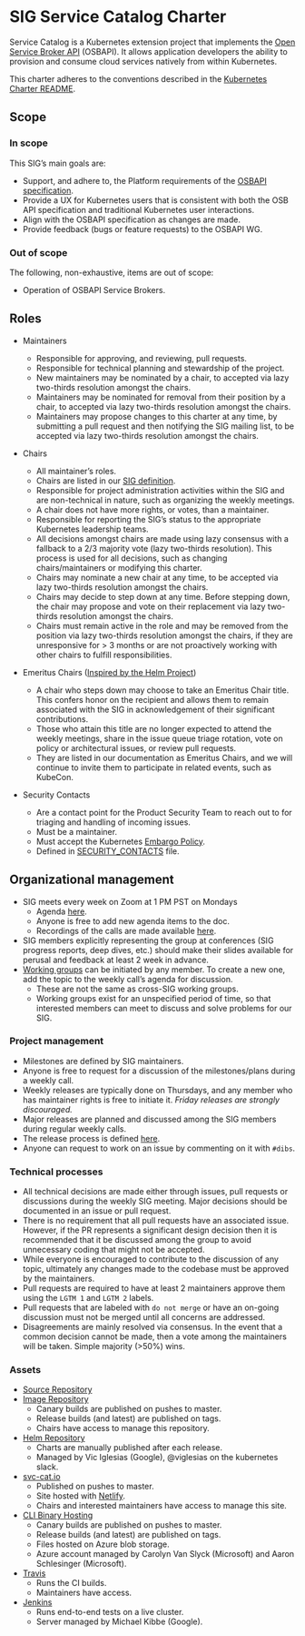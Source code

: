 # SIG Service Catalog Charter
Service Catalog is a Kubernetes extension project that implements the [Open Service Broker API](https://www.openservicebrokerapi.org/) (OSBAPI).
It allows application developers the ability to provision and consume cloud services natively from within Kubernetes.

This charter adheres to the conventions described in the [Kubernetes Charter README](https://github.com/kubernetes/community/blob/master/committee-steering/governance/README.md).

## Scope

### In scope

This SIG’s main goals are:
- Support, and adhere to, the Platform requirements of the [OSBAPI specification](https://github.com/openservicebrokerapi/servicebroker/blob/master/spec.md).
- Provide a UX for Kubernetes users that is consistent with both the OSB API specification and traditional Kubernetes user interactions.
- Align with the OSBAPI specification as changes are made.
- Provide feedback (bugs or feature requests) to the OSBAPI WG.

### Out of scope

The following, non-exhaustive, items are out of scope:
- Operation of OSBAPI Service Brokers.

## Roles

- Maintainers
  - Responsible for approving, and reviewing, pull requests.
  - Responsible for technical planning and stewardship of the project.
  - New maintainers may be nominated by a chair, to accepted via lazy two-thirds
    resolution amongst the chairs.
  - Maintainers may be nominated for removal from their position by a chair,
    to accepted via lazy two-thirds resolution amongst the chairs.
  - Maintainers may propose changes to this charter at any time, by submitting a
    pull request and then notifying the SIG mailing list, to be accepted via
    lazy two-thirds resolution amongst the chairs.

- Chairs
  - All maintainer’s roles.
  - Chairs are listed in our [SIG definition](https://github.com/kubernetes/community/tree/master/sig-service-catalog#chairs).
  - Responsible for project administration activities within the SIG and are non-technical
    in nature, such as organizing the weekly meetings.
  - A chair does not have more rights, or votes, than a maintainer.
  - Responsible for reporting the SIG’s status to the appropriate Kubernetes leadership teams.
  - All decisions amongst chairs are made using lazy consensus with a fallback to a 2/3 majority vote (lazy two-thirds resolution).
    This process is used for all decisions, such as changing chairs/maintainers or modifying this charter.
  - Chairs may nominate a new chair at any time, to be accepted via lazy two-thirds resolution amongst the chairs.
  - Chairs may decide to step down at any time. Before stepping down, the chair
    may propose and vote on their replacement via lazy two-thirds resolution amongst the chairs.
  - Chairs must remain active in the role and may be removed from the position
    via lazy two-thirds resolution amongst the chairs, if they are unresponsive
    for > 3 months or are not proactively working with other chairs to fulfill responsibilities.

- Emeritus Chairs ([Inspired by the Helm Project](http://technosophos.com/2018/01/11/introducing-helm-emeritus-core-maintainers.html))
  - A chair who steps down may choose to take an Emeritus Chair title. This confers
    honor on the recipient and allows them to remain associated with the SIG in acknowledgement
    of their significant contributions.
  - Those who attain this title are no longer expected to attend the weekly meetings,
    share in the issue queue triage rotation, vote on policy or architectural issues, or review pull requests.
  - They are listed in our documentation as Emeritus Chairs, and we will continue to invite
    them to participate in related events, such as KubeCon.

- Security Contacts
  - Are a contact point for the Product Security Team to reach out to for triaging and handling of incoming issues.
  - Must be a maintainer.
  - Must accept the Kubernetes [Embargo Policy](https://github.com/kubernetes/sig-release/blob/master/security-release-process-documentation/security-release-process.md#embargo-policy).
  - Defined in [SECURITY_CONTACTS](https://github.com/kubernetes-incubator/service-catalog/blob/master/SECURITY_CONTACTS) file.

## Organizational management

- SIG meets every week on Zoom at 1 PM PST on Mondays
    - Agenda [here](https://docs.google.com/document/d/17xlpkoEbPR5M6P5VDzNx17q6-IPFxKyebEekCGYiIKM/edit#).
    - Anyone is free to add new agenda items to the doc.
    - Recordings of the calls are made available [here](https://goo.gl/ZmLNX9).
- SIG members explicitly representing the group at conferences (SIG progress reports, deep dives, etc.)
  should make their slides available for perusal and feedback at least 2 week in advance.
- [Working groups](https://docs.google.com/document/d/1fghxARW-doHrNmBYCijhODsGoIFawpeU4X0end-XnUI/edit#) can be initiated by any member. To create a new one, add the topic
  to the weekly call’s agenda for discussion.
  - These are not the same as cross-SIG working groups.
  - Working groups exist for an unspecified period of time, so that interested members
    can meet to discuss and solve problems for our SIG.

### Project management
- Milestones are defined by SIG maintainers.
- Anyone is free to request for a discussion of the milestones/plans during
  a weekly call.
- Weekly releases are typically done on Thursdays, and any member who has
  maintainer rights is free to initiate it. _Friday releases are strongly discouraged._
- Major releases are planned and discussed among the SIG members during
  regular weekly calls.
- The release process is defined [here](https://github.com/kubernetes-incubator/service-catalog/wiki/Release-Process).
- Anyone can request to work on an issue by commenting on it with `#dibs`.


### Technical processes
- All technical decisions are made either through issues, pull requests or
  discussions during the weekly SIG meeting. Major decisions should be documented
  in an issue or pull request.
- There is no requirement that all pull requests have an associated issue.
  However, if the PR represents a significant design decision then it is
  recommended that it be discussed among the group to avoid unnecessary
  coding that might not be accepted.
- While everyone is encouraged to contribute to the discussion of
  any topic, ultimately any changes made to the codebase must be
  approved by the maintainers.
- Pull requests are required to have at least 2 maintainers approve them using the `LGTM 1` and `LGTM 2` labels.
- Pull requests that are labeled with `do not merge` or have an on-going
  discussion must not be merged until all concerns are addressed.
- Disagreements are mainly resolved via consensus. In the event that a common
  decision cannot be made, then a vote among the maintainers will be taken.
  Simple majority (>50%) wins.

### Assets
- [Source Repository](https://github.com/kubernetes-incubator/service-catalog)
- [Image Repository](https://quay.io/organization/kubernetes-service-catalog)
  - Canary builds are published on pushes to master.
  - Release builds (and latest) are published on tags.
  - Chairs have access to manage this repository.
- [Helm Repository](https://svc-catalog-charts.storage.googleapis.com)
  - Charts are manually published after each release.
  - Managed by Vic Iglesias (Google), @viglesias on the kubernetes slack.
- [svc-cat.io](https://svc-cat.io)
  - Published on pushes to master.
  - Site hosted with [Netlify](https://app.netlify.com/sites/svc-cat/overview).
  - Chairs and interested maintainers have access to manage this site.
- [CLI Binary Hosting](https://svc-cat.io/docs/install/#manual)
  - Canary builds are published on pushes to master.
  - Release builds (and latest) are published on tags.
  - Files hosted on Azure blob storage.
  - Azure account managed by Carolyn Van Slyck (Microsoft) and Aaron Schlesinger (Microsoft).
- [Travis](https://travis-ci.org/kubernetes-incubator/service-catalog)
  - Runs the CI builds.
  - Maintainers have access.
- [Jenkins](https://service-catalog-jenkins.appspot.com/)
  - Runs end-to-end tests on a live cluster.
  - Server managed by Michael Kibbe (Google).
